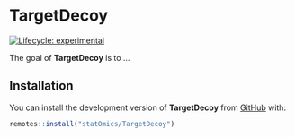 
<!-- README.md is generated from README.Rmd. Please edit that file -->

# TargetDecoy

<!-- badges: start -->

[![Lifecycle:
experimental](https://img.shields.io/badge/lifecycle-experimental-orange.svg)](https://lifecycle.r-lib.org/articles/stages.html#experimental)
<!-- [![BioC status](http://www.bioconductor.org/shields/build/release/bioc/TargetDecoy.svg)](https://bioconductor.org/checkResults/release/bioc-LATEST/TargetDecoy) -->
<!-- badges: end -->

The goal of **TargetDecoy** is to …

## Installation

You can install the development version of **TargetDecoy** from
[GitHub](https://github.com/statOmics/TargetDecoy) with:

``` r
remotes::install("statOmics/TargetDecoy")
```

<!-- ## Example -->
<!-- This is a basic example which shows you how to solve a common problem: -->
<!-- ```{r example} -->
<!-- library(TargetDecoy) -->
<!-- ## basic example code -->
<!-- ``` -->
